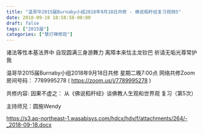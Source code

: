 ```yaml
---
title: "温哥华2015届Burnaby小组2018年9月18日共修 - 佛说稻秆经复习视频5"
date: 2018-09-18 18:58:58-08:00
draft: false
tags: ["2015届"]
categories: ["慧灯禅修班"]
---
```

诸法等性本基法界中 自现圆满三身游舞力
离障本来怙主龙钦巴 祈请无垢光尊常护我

温哥华2015届Burnaby小组2018年9月18日共修
星期二晚7:00点
网络共修Zoom房间号码： 7789995278 ( https://zoom.us/j/7789995278 )

共修内容:
因果不虚之：
从《佛说稻秆经》谈佛教人生观和世界观 复习（第5次）

主持师兄：圆施Wendy


https://s3.ap-northeast-1.wasabisys.com/hdcx/hdv/f/attachments/264/-_2018-09-18.docx

